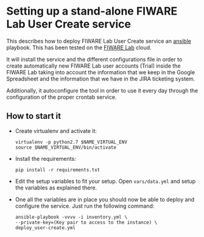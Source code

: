 # Setting up a stand-alone FIWARE Lab User Create service

This describes how to deploy FIWARE Lab User Create service an 
[ansible](http://www.ansible.com) playbook. This has been tested on the 
[FIWARE Lab](https://cloud.lab.fiware.org) cloud.

It will install the service and the different configurations file in order 
to create automatically new FIWARE Lab user accounts (Trial) inside the FIWARE 
Lab taking into account the information that we keep in the Google Spreadsheet 
and the information that we have in the JIRA ticketing system.

Additionally, it autoconfigure the tool in order to use it every day through 
the configuration of the proper crontab service.

## How to start it

* Create virtualenv and activate it:

      virtualenv -p python2.7 $NAME_VIRTUAL_ENV
      source $NAME_VIRTUAL_ENV/bin/activate

* Install the requirements:

      pip install -r requirements.txt

* Edit the setup variables to fit your setup. Open `vars/data.yml` and setup
  the variables as explained there.

* One all the variables are in place you should now be able to deploy and
  configure the service. Just run the following command:

      ansible-playbook -vvvv -i inventory.yml \
      --private-key=(Key pair to access to the instance) \
      deploy_user-create.yml
